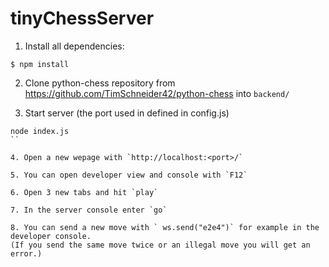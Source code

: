 # tinyChessServer

1. Install all dependencies:
```
$ npm install
```
 
 2. Clone python-chess repository from https://github.com/TimSchneider42/python-chess into `backend/`
 
 3. Start server (the port used in defined in config.js)
 ```
 node index.js
 `` 
 
 4. Open a new wepage with `http://localhost:<port>/`
 
 5. You can open developer view and console with `F12`
 
 6. Open 3 new tabs and hit `play`
 
 7. In the server console enter `go`
 
 8. You can send a new move with ` ws.send("e2e4")` for example in the developer console. 
 (If you send the same move twice or an illegal move you will get an error.)

